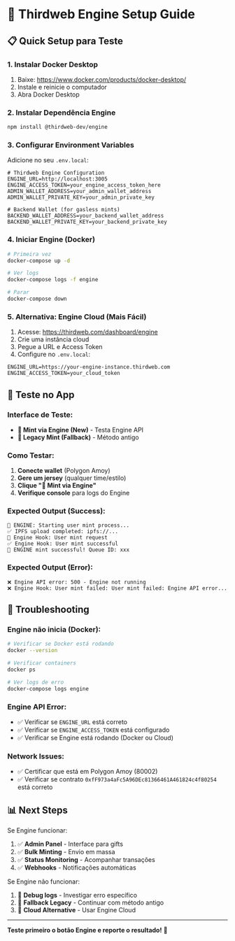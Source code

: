 # 🚀 Thirdweb Engine Setup Guide

## 📋 Quick Setup para Teste

### 1. **Instalar Docker Desktop**
1. Baixe: https://www.docker.com/products/docker-desktop/
2. Instale e reinicie o computador
3. Abra Docker Desktop

### 2. **Instalar Dependência Engine**
```bash
npm install @thirdweb-dev/engine
```

### 3. **Configurar Environment Variables**
Adicione no seu `.env.local`:

```env
# Thirdweb Engine Configuration
ENGINE_URL=http://localhost:3005
ENGINE_ACCESS_TOKEN=your_engine_access_token_here
ADMIN_WALLET_ADDRESS=your_admin_wallet_address
ADMIN_WALLET_PRIVATE_KEY=your_admin_private_key

# Backend Wallet (for gasless mints)
BACKEND_WALLET_ADDRESS=your_backend_wallet_address
BACKEND_WALLET_PRIVATE_KEY=your_backend_private_key
```

### 4. **Iniciar Engine (Docker)**
```bash
# Primeira vez
docker-compose up -d

# Ver logs
docker-compose logs -f engine

# Parar
docker-compose down
```

### 5. **Alternativa: Engine Cloud (Mais Fácil)**
1. Acesse: https://thirdweb.com/dashboard/engine
2. Crie uma instância cloud
3. Pegue a URL e Access Token
4. Configure no `.env.local`:

```env
ENGINE_URL=https://your-engine-instance.thirdweb.com
ENGINE_ACCESS_TOKEN=your_cloud_token
```

## 🧪 **Teste no App**

### Interface de Teste:
- **🚀 Mint via Engine (New)** - Testa Engine API
- **🎯 Legacy Mint (Fallback)** - Método antigo

### Como Testar:
1. **Conecte wallet** (Polygon Amoy)
2. **Gere um jersey** (qualquer time/estilo)
3. **Clique "🚀 Mint via Engine"**
4. **Verifique console** para logs do Engine

### Expected Output (Success):
```
🚀 ENGINE: Starting user mint process...
✅ IPFS upload completed: ipfs://...
🎯 Engine Hook: User mint request
✅ Engine Hook: User mint successful
🚀 ENGINE mint successful! Queue ID: xxx
```

### Expected Output (Error):
```
❌ Engine API error: 500 - Engine not running
❌ Engine Hook: User mint failed: User mint failed: Engine API error...
```

## 🔧 **Troubleshooting**

### Engine não inicia (Docker):
```bash
# Verificar se Docker está rodando
docker --version

# Verificar containers
docker ps

# Ver logs de erro
docker-compose logs engine
```

### Engine API Error:
- ✅ Verificar se `ENGINE_URL` está correto
- ✅ Verificar se `ENGINE_ACCESS_TOKEN` está configurado
- ✅ Verificar se Engine está rodando (Docker ou Cloud)

### Network Issues:
- ✅ Certificar que está em Polygon Amoy (80002)
- ✅ Verificar se contrato `0xfF973a4aFc5A96DEc81366461A461824c4f80254` está correto

## 📊 **Next Steps**

Se Engine funcionar:
1. ✅ **Admin Panel** - Interface para gifts
2. ✅ **Bulk Minting** - Envio em massa
3. ✅ **Status Monitoring** - Acompanhar transações
4. ✅ **Webhooks** - Notificações automáticas

Se Engine não funcionar:
1. 🔄 **Debug logs** - Investigar erro específico
2. 🔄 **Fallback Legacy** - Continuar com método antigo
3. 🔄 **Cloud Alternative** - Usar Engine Cloud

---

**Teste primeiro o botão Engine e reporte o resultado!** 🚀 